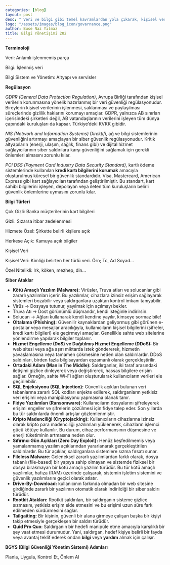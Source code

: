 ```yaml
---
categories: [blog]
layout: post
desc: " Veri ve bilgi gibi temel kavramlardan yola çıkarak, kişisel verilerimizi koruyan GDPR gibi önemli regülasyonları ve şirketlerde bilgilerin nasıl sınıflandırıldığını anlattım. Ayrıca, dijital dünyada karşılaştığımız siber saldırı türlerini (zararlı yazılımlar, oltalama, fidye yazılımları gibi) detaylıca inceleyerek, bu tehditlere karşı nasıl korunabileceğimize dair bilgiler sundum. Son olarak da Bilgi Güvenliği Yönetim Sistemi'nin (BGYS) temel adımlarını ele aldım. "
logo: "/assets/images/blog_icon/govarnance.png"
author: Buse Naz Yılmaz
title: Bilgi Yönetişimi 202 
---
```


**Terminoloji**

Veri: Anlamlı işlenmemiş parça

Bilgi: İşlenmiş veri

Bilgi Sistem ve Yönetim: Altyapı ve servisler

**Regülasyon**

_GDPR (General Data Protection Regulation)_, Avrupa Birliği tarafından kişisel verilerin korunmasına yönelik hazırlanmış bir veri güvenliği regülasyonudur. Bireylerin kişisel verilerinin işlenmesi, saklanması ve paylaşılması süreçlerinde gizlilik haklarını korumayı amaçlar. GDPR, yalnızca AB sınırları içerisindeki şirketleri değil, AB vatandaşlarının verilerini işleyen tüm dünya çapındaki kuruluşları da kapsar. Türkiye’deki KVKK gibidir. 

_NIS (Network and Information Systems) Direktifi_, ağ ve bilgi sistemlerinin güvenliğini artırmayı amaçlayan bir siber güvenlik regülasyonudur. Kritik altyapıların (enerji, ulaşım, sağlık, finans gibi) ve dijital hizmet sağlayıcılarının siber saldırılara karşı güvenliğini sağlamak için gerekli önlemleri almasını zorunlu kılar.

_PCI DSS (Payment Card Industry Data Security Standard),_ kartlı ödeme sistemlerinde kullanılan **kredi kartı bilgilerini korumak** amacıyla oluşturulmuş küresel bir güvenlik standardıdır. Visa, Mastercard, American Express gibi kart sağlayıcıları tarafından geliştirilmiştir. Bu standart, kart sahibi bilgilerini işleyen, depolayan veya ileten tüm kuruluşların belirli güvenlik önlemlerine uymasını zorunlu kılar.

**Bilgi Türleri**

Çok Gizli: Banka müşterilerinin kart bilgileri

Gizli: Sızarsa itibar zedelenmesi

Hizmete Özel: Şirkette belirli kişilere açık

Herkese Açık: Kamuya açık bilgiler

Kişisel Veri

Kişisel Veri: Kimliği belirten her türlü veri. Örn; Tc, Ad Soyad…

Özel Nitelikli: Irk, köken, mezhep, din…

**Siber Ataklar**

*   **Kötü Amaçlı Yazılım (Malware):** Virüsler, Truva atları ve solucanlar gibi zararlı yazılımları içerir. Bu yazılımlar, cihazlara izinsiz erişim sağlayarak sistemleri bozabilir veya saldırganlara uzaktan kontrol imkanı tanıyabilir. 
*   Virüs → Dosyaya tutunur, yayılmak için açılmayı bekler.
*   Truva Atı → Dost görünümlü düşmandır, kendi isteğinle indirirsin.
*   Solucan → Ağları kullanarak kendi kendine yayılır, kimseye sormaz bile!
*   **Oltalama (Phishing):** Güvenilir kaynaklardan geliyormuş gibi görünen e-postalar veya mesajlar aracılığıyla, kullanıcıların kişisel bilgilerini (şifreler, kredi kartı bilgileri) ele geçirmeyi amaçlar. Genellikle sahte web sitelerine yönlendirme yapılarak bilgiler toplanır.
*   **Hizmet Engelleme (DoS) ve Dağıtılmış Hizmet Engelleme (DDoS):** Bir web sitesi veya ağa aşırı miktarda istek göndererek, hizmetin yavaşlamasına veya tamamen çökmesine neden olan saldırılardır. DDoS saldırıları, birden fazla bilgisayardan eşzamanlı olarak gerçekleştirilir.
*   **Ortadaki Adam (Man in The Middle):** Saldırganlar, iki taraf arasındaki iletişimi gizlice dinleyerek veya değiştirerek, hassas bilgilere erişim sağlar. Örneğin, sahte Wi-Fi ağları oluşturularak kullanıcıların verileri ele geçirilebilir.
*   **SQL Enjeksiyonu (SQL Injection):** Güvenlik açıkları bulunan veri tabanlarına zararlı SQL kodları enjekte edilerek, saldırganların yetkisiz veri erişimi veya manipülasyonu yapmasına olanak tanır.
*   **Fidye Yazılımları (Ransomware):** Kullanıcıların dosyalarını şifreleyerek erişimi engeller ve şifrelerin çözülmesi için fidye talep eder. Son yıllarda bu tür saldırılarda önemli artışlar gözlemlenmiştir.
*   **Kripto Madenciliği (Cryptojacking):** Kullanıcıların cihazlarına izinsiz olarak kripto para madenciliği yazılımları yüklenerek, cihazların işlemci gücü kötüye kullanılır. Bu durum, cihaz performansının düşmesine ve enerji tüketiminin artmasına neden olur.
*   **Sıfırıncı Gün Açıkları (Zero Day Exploit):** Henüz keşfedilmemiş veya yamalanmamış yazılım açıklarından yararlanarak gerçekleştirilen saldırılardır. Bu tür açıklar, saldırganlara sistemlere sızma fırsatı sunar.
*   **Fileless Malware**: Geleneksel zararlı yazılımlardan farklı olarak, dosya tabanlı (file-based) bir yapıya sahip olmayan ve sistemde fiziksel bir dosya bırakmayan bir kötü amaçlı yazılım türüdür. Bu tür kötü amaçlı yazılımlar, hafıza (RAM) üzerinde çalışarak, sistemin işletim sistemini ve güvenlik yazılımlarını geçici olarak atlatır.
*   **Drive-By-Download:** kullanıcının farkında olmadan bir web sitesine girdiğinde zararlı bir yazılımın otomatik olarak indirildiği bir siber saldırı türüdür.
*   **Rootkit Atakları:** Rootkit saldırıları, bir saldırganın sisteme gizlice sızmasını, yetkisiz erişim elde etmesini ve bu erişimi uzun süre fark edilmeden sürdürmesini sağlar.
*   **Tailgaiting:** Bir kişinin, güvenli bir alana girmeye çalışan başka bir kişiyi takip etmesiyle gerçekleşen bir saldırı türüdür. 
*   **Quid Pro Quo**: Saldırganın bir hedefi manipüle etme amacıyla karşılıklı bir şey vaat etmesi durumudur. Yani, saldırgan, hedef kişiye belirli bir fayda veya avantaj teklif ederek ondan **bilgi** veya **yardım** almak için çalışır.

**BGYS (Bilgi Güvenliği Yönetim Sistemi) Adımları**

Planla, Uygula, Kontrol Et, Önlem Al
